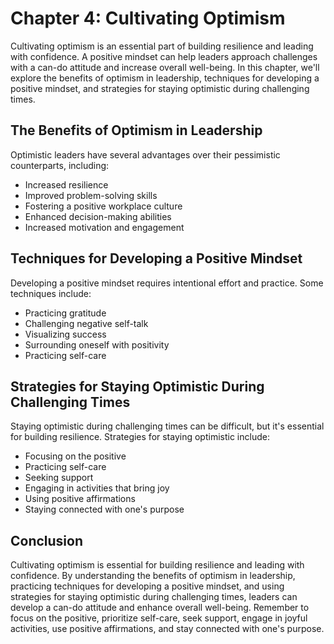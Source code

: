 Chapter 4: Cultivating Optimism
===============================

Cultivating optimism is an essential part of building resilience and leading with confidence. A positive mindset can help leaders approach challenges with a can-do attitude and increase overall well-being. In this chapter, we'll explore the benefits of optimism in leadership, techniques for developing a positive mindset, and strategies for staying optimistic during challenging times.

The Benefits of Optimism in Leadership
--------------------------------------

Optimistic leaders have several advantages over their pessimistic counterparts, including:

* Increased resilience
* Improved problem-solving skills
* Fostering a positive workplace culture
* Enhanced decision-making abilities
* Increased motivation and engagement

Techniques for Developing a Positive Mindset
--------------------------------------------

Developing a positive mindset requires intentional effort and practice. Some techniques include:

* Practicing gratitude
* Challenging negative self-talk
* Visualizing success
* Surrounding oneself with positivity
* Practicing self-care

Strategies for Staying Optimistic During Challenging Times
----------------------------------------------------------

Staying optimistic during challenging times can be difficult, but it's essential for building resilience. Strategies for staying optimistic include:

* Focusing on the positive
* Practicing self-care
* Seeking support
* Engaging in activities that bring joy
* Using positive affirmations
* Staying connected with one's purpose

Conclusion
----------

Cultivating optimism is essential for building resilience and leading with confidence. By understanding the benefits of optimism in leadership, practicing techniques for developing a positive mindset, and using strategies for staying optimistic during challenging times, leaders can develop a can-do attitude and enhance overall well-being. Remember to focus on the positive, prioritize self-care, seek support, engage in joyful activities, use positive affirmations, and stay connected with one's purpose.
